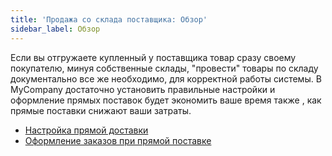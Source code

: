 ```yaml
---
title: 'Продажа со склада поставщика: Обзор'
sidebar_label: Обзор
---
```


Если вы отгружаете купленный у поставщика товар сразу своему покупателю, минуя собственные склады, "провести" товары по складу документально все же необходимо, для корректной работы системы. В MyCompany достаточно установить правильные настройки и оформление прямых поставок будет экономить ваше время также , как прямые поставки снижают ваши затраты. 

-   [Настройка прямой доставки](Cross-docking_settings.md)
-   [Оформление заказов при прямой поставке](Cross-docking_orders.md)

  

  
